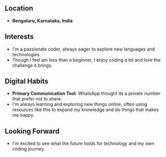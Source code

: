 ## Location
- **Bengaluru, Karnataka, India**

## Interests
- I'm a passionate coder, always eager to explore new languages and technologies.
- Though I feel am less than a beginner, I enjoy coding a lot and love the challenge it brings.

## Digital Habits
- **Primary Communication Tool**: WhatsApp thought its a private number that prefer not to share.
- I'm always learning and exploring new things online, often using resources like this to expand my knowledge and do things that makes me happy.

## Looking Forward
- I'm excited to see what the future holds for technology and my own coding journey.

